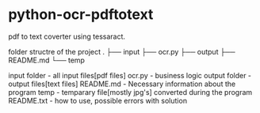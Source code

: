 # python-ocr-pdftotext
pdf to text coverter using tessaract.

folder structre of the project
.
├── input
├── ocr.py
├── output
├── README.md
└── temp

input folder    - all input files[pdf files]
ocr.py          - business logic
output folder   - output files[text files]
README.md       - Necessary information about the program
temp            - temparary file[mostly jpg's] converted during the program
README.txt      - how to use, possible errors with solution